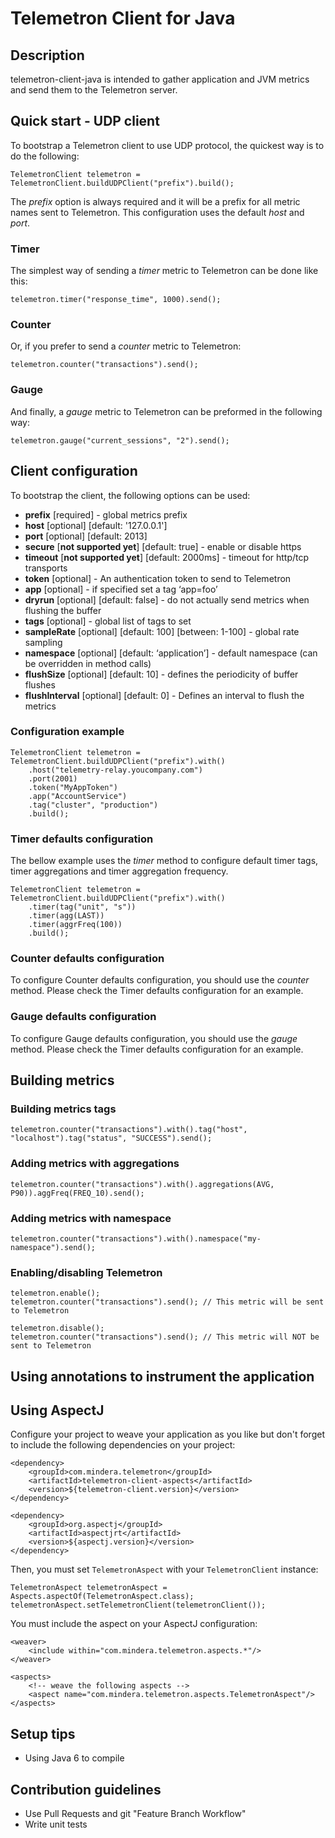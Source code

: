 # Telemetron Client for Java #

## Description ##

telemetron-client-java is intended to gather application and JVM metrics and send them to the Telemetron server.

## Quick start - UDP client ##

To bootstrap a Telemetron client to use UDP protocol, the quickest way is to do the following:

    TelemetronClient telemetron = TelemetronClient.buildUDPClient("prefix").build();


The _prefix_ option is always required and it will be a prefix for all metric names sent to Telemetron. This configuration uses the default _host_ and _port_.

### Timer ###
The simplest way of sending a _timer_ metric to Telemetron can be done like this:

    telemetron.timer("response_time", 1000).send();

### Counter ###
Or, if you prefer to send a _counter_ metric to Telemetron:

    telemetron.counter("transactions").send();

### Gauge ###
And finally, a _gauge_ metric to Telemetron can be preformed in the following way:

    telemetron.gauge("current_sessions", "2").send();

## Client configuration ##

To bootstrap the client, the following options can be used:

* __prefix__ [required] - global metrics prefix
* __host__ [optional] [default: '127.0.0.1']
* __port__ [optional] [default: 2013]
* __secure__ [__not supported yet__] [default: true] - enable or disable https
* __timeout__ [__not supported yet__] [default: 2000ms] - timeout for http/tcp transports
* __token__ [optional] - An authentication token to send to Telemetron
* __app__ [optional] - if specified set a tag ‘app=foo’
* __dryrun__ [optional] [default: false] - do not actually send metrics when flushing the buffer
* __tags__ [optional] - global list of tags to set
* __sampleRate__ [optional] [default: 100] [between: 1-100] - global rate sampling
* __namespace__ [optional] [default: ‘application’] - default namespace (can be overridden in method calls)
* __flushSize__ [optional] [default: 10] - defines the periodicity of buffer flushes
* __flushInterval__ [optional] [default: 0] - Defines an interval to flush the metrics

### Configuration example ###

    TelemetronClient telemetron = TelemetronClient.buildUDPClient("prefix").with()
        .host("telemetry-relay.youcompany.com")
        .port(2001)
        .token("MyAppToken")
        .app("AccountService")
        .tag("cluster", "production")
        .build();

### Timer defaults configuration ###

The bellow example uses the _timer_ method to configure default timer tags, timer aggregations and timer aggregation frequency.

    TelemetronClient telemetron = TelemetronClient.buildUDPClient("prefix").with()
        .timer(tag("unit", "s"))
        .timer(agg(LAST))
        .timer(aggrFreq(100))
        .build();
        
### Counter defaults configuration ###

To configure Counter defaults configuration, you should use the _counter_ method. Please check the Timer defaults configuration for an example.

### Gauge defaults configuration ###

To configure Gauge defaults configuration, you should use the _gauge_ method. Please check the Timer defaults configuration for an example.
        
## Building metrics ##

### Building metrics tags ###

    telemetron.counter("transactions").with().tag("host", "localhost").tag("status", "SUCCESS").send();
        
### Adding metrics with aggregations ###

    telemetron.counter("transactions").with().aggregations(AVG, P90)).aggFreq(FREQ_10).send();
        
### Adding metrics with namespace ###

    telemetron.counter("transactions").with().namespace("my-namespace").send();
    
### Enabling/disabling Telemetron ###

    telemetron.enable();
    telemetron.counter("transactions").send(); // This metric will be sent to Telemetron
    
    telemetron.disable();
    telemetron.counter("transactions").send(); // This metric will NOT be sent to Telemetron
    
## Using annotations to instrument the application ## 
    
## Using AspectJ ##

Configure your project to weave your application as you like but don't forget to include the following dependencies on your project:

    <dependency>
        <groupId>com.mindera.telemetron</groupId>
        <artifactId>telemetron-client-aspects</artifactId>
        <version>${telemetron-client.version}</version>
    </dependency>

    <dependency>
        <groupId>org.aspectj</groupId>
        <artifactId>aspectjrt</artifactId>
        <version>${aspectj.version}</version>
    </dependency>
    
Then, you must set `TelemetronAspect` with your `TelemetronClient` instance:
  
    TelemetronAspect telemetronAspect = Aspects.aspectOf(TelemetronAspect.class);
    telemetronAspect.setTelemetronClient(telemetronClient());
    
You must include the aspect on your AspectJ configuration:

    <weaver>
        <include within="com.mindera.telemetron.aspects.*"/>
    </weaver>

    <aspects>
        <!-- weave the following aspects -->
        <aspect name="com.mindera.telemetron.aspects.TelemetronAspect"/>
    </aspects>

## Setup tips ##

* Using Java 6 to compile

## Contribution guidelines ##

* Use Pull Requests and git "Feature Branch Workflow"
* Write unit tests